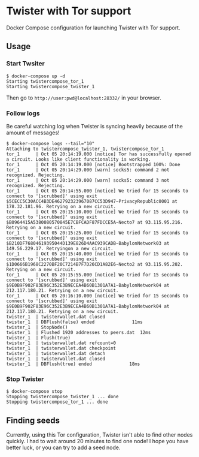 # Twister with Tor support

Docker Compose configuration for launching Twister with Tor support.

## Usage

### Start Twsiter
```
$ docker-compose up -d
Starting twistercompose_tor_1
Starting twistercompose_twister_1
```

Then go to `http://user:pwd@localhost:28332/` in your browser.

### Follow logs

Be careful watching log when Twister is syncing heavily because of the amount of messages!

```
$ docker-compose logs --tail="10"
Attaching to twistercompose_twister_1, twistercompose_tor_1
tor_1      | Oct 05 20:14:19.000 [notice] Tor has successfully opened a circuit. Looks like client functionality is working.
tor_1      | Oct 05 20:14:19.000 [notice] Bootstrapped 100%: Done
tor_1      | Oct 05 20:14:29.000 [warn] socks5: command 2 not recognized. Rejecting.
tor_1      | Oct 05 20:14:29.000 [warn] socks5: command 3 not recognized. Rejecting.
tor_1      | Oct 05 20:14:55.000 [notice] We tried for 15 seconds to connect to '[scrubbed]' using exit $5CECC5C30ACC4B3DE462792323967087CC53D947~PrivacyRepublic0001 at 178.32.181.96. Retrying on a new circuit.
tor_1      | Oct 05 20:15:10.000 [notice] We tried for 15 seconds to connect to '[scrubbed]' using exit $B0964415A5380080570845E7CBFCADF87FDCCE5A~Necto7 at 93.115.95.216. Retrying on a new circuit.
tor_1      | Oct 05 20:15:25.000 [notice] We tried for 15 seconds to connect to '[scrubbed]' using exit $B210DF76804619395044D139E826D4AAC939CADB~BabylonNetwork03 at 149.56.229.17. Retryingon a new circuit.
tor_1      | Oct 05 20:15:40.000 [notice] We tried for 15 seconds to connect to '[scrubbed]' using exit $1D0666B1968C2270BF20C7214B7F7D26CD1A82E6~Necto2 at 93.115.95.202. Retrying on a new circuit.
tor_1      | Oct 05 20:15:55.000 [notice] We tried for 15 seconds to connect to '[scrubbed]' using exit $9E0B9F902F83E96C352E3B9ECEA4B60B1301A7A1~BabylonNetwork04 at 212.117.180.21. Retrying on a new circuit.
tor_1      | Oct 05 20:16:10.000 [notice] We tried for 15 seconds to connect to '[scrubbed]' using exit $9E0B9F902F83E96C352E3B9ECEA4B60B1301A7A1~BabylonNetwork04 at 212.117.180.21. Retrying on a new circuit.
twister_1  | twisterwallet.dat closed
twister_1  | DBFlush(false) ended              11ms
twister_1  | StopNode()
twister_1  | Flushed 1920 addresses to peers.dat  12ms
twister_1  | Flush(true)
twister_1  | twisterwallet.dat refcount=0
twister_1  | twisterwallet.dat checkpoint
twister_1  | twisterwallet.dat detach
twister_1  | twisterwallet.dat closed
twister_1  | DBFlush(true) ended              18ms
```

### Stop Twister
```
$ docker-compose stop
Stopping twistercompose_twister_1 ... done
Stopping twistercompose_tor_1 ... done
```

## Finding seeds

Currently, using this Tor configuration, Twister isn't able to find other nodes quickly. I had to wait around 20 minutes to find one node! I hope you have better luck, or you can try to add a seed node.
